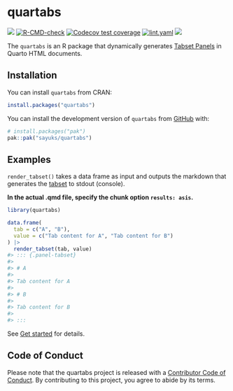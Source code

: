 
<!-- README.md is generated from README.Rmd. Please edit that file -->

# quartabs

<!-- badges: start -->

<a href = "https://CRAN.R-project.org/package=quartabs" target = "_blank"><img src="https://www.r-pkg.org/badges/version/quartabs"></a>
[![R-CMD-check](https://github.com/sayuks/quartabs/actions/workflows/R-CMD-check.yaml/badge.svg)](https://github.com/sayuks/quartabs/actions/workflows/R-CMD-check.yaml)
[![Codecov test
coverage](https://codecov.io/gh/sayuks/quartabs/graph/badge.svg)](https://app.codecov.io/gh/sayuks/quartabs)
[![lint.yaml](https://github.com/sayuks/quartabs/actions/workflows/lint.yaml/badge.svg)](https://github.com/sayuks/quartabs/actions/workflows/lint.yaml)
<a href = "https://sayuks.github.io/quartabs/" target = "_blank"><img src="https://cranlogs.r-pkg.org/badges/quartabs"></a>
<!-- badges: end -->

The `quartabs` is an R package that dynamically generates [Tabset
Panels](https://quarto.org/docs/output-formats/html-basics.html#tabsets)
in Quarto HTML documents.

## Installation

You can install `quartabs` from CRAN:

``` r
install.packages("quartabs")
```

You can install the development version of `quartabs` from
[GitHub](https://github.com/) with:

``` r
# install.packages("pak")
pak::pak("sayuks/quartabs")
```

## Examples

`render_tabset()` takes a data frame as input and outputs the markdown
that generates the
[tabset](https://quarto.org/docs/output-formats/html-basics.html#tabsets)
to stdout (console).

**In the actual .qmd file, specify the chunk option `results: asis`.**

``` r
library(quartabs)

data.frame(
  tab = c("A", "B"),
  value = c("Tab content for A", "Tab content for B")
) |>
  render_tabset(tab, value)
#> ::: {.panel-tabset}
#> 
#> # A
#> 
#> Tab content for A
#> 
#> # B
#> 
#> Tab content for B
#> 
#> :::
```

See [Get
started](https://sayuks.github.io/quartabs/vignettes/get_started.html)
for details.

## Code of Conduct

Please note that the quartabs project is released with a [Contributor
Code of
Conduct](https://contributor-covenant.org/version/2/1/CODE_OF_CONDUCT.html).
By contributing to this project, you agree to abide by its terms.
